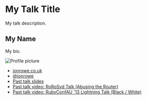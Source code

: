 # My Talk Title

My talk description.

## My Name

My bio.

![Profile picture](./profile_picture.jpg)

- [jonrowe.co.uk](http://jonrowe.co.uk)
- [@jonrowe](https://twitter.com/JonRowe)
- [Past talk slides](https://speakerdeck.com/jonrowe)
- [Past talk video: RoRoSyd Talk (Abusing the Router)](http://vimeo.com/62675282)
- [Past talk video: RubyConfAU '13 Lightning Talk (Black / White)](http://vimeo.com/61342270)
